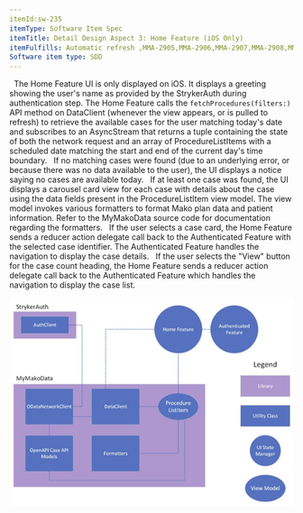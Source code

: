 ```yaml
---
itemId:sw-235
itemType: Software Item Spec
itemTitle: Detail Design Aspect 3: Home Feature (iOS Only)
itemFulfills: Automatic refresh ,MMA-2905,MMA-2906,MMA-2907,MMA-2908,MMA-2909,MMA-2911,MMA-2912,MMA-3067,MMA-3068,MMA-3070,MMA-3071,View button 
Software item type: SDD
---
```

 
The Home Feature UI is only displayed on iOS. It displays a greeting showing the user's name as provided by the StrykerAuth during authentication step.
The Home Feature calls the `fetchProcedures(filters:)` API method on DataClient (whenever the view appears, or is pulled to refresh) to retrieve the available cases for the user matching today's date and subscribes to an AsyncStream that returns a tuple containing the state of both the network request and an array of ProcedureListItems with a scheduled date matching the start and end of the current day's time boundary.
 
If no matching cases were found (due to an underlying error, or because there was no data available to the user), the UI displays a notice saying no cases are available today.
 
If at least one case was found, the UI displays a carousel card view for each case with details about the case using the data fields present in the ProcedureListItem view model. The view model invokes various formatters to format Mako plan data and patient information. Refer to the MyMakoData source code for documentation regarding the formatters.
 
If the user selects a case card, the Home Feature sends a reducer action delegate call back to the Authenticated Feature with the selected case identifier. The Authenticated Feature handles the navigation to display the case details.
 
If the user selects the "View" button for the case count heading, the Home Feature sends a reducer action delegate call back to the Authenticated Feature which handles the navigation to display the case list.

 ![Arch](./images/sw-235.1.png)
